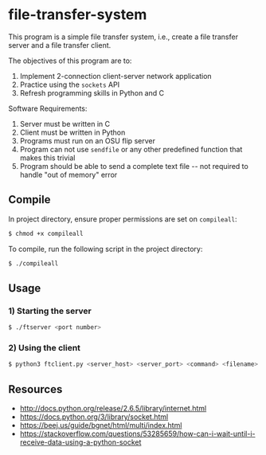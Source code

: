 # file-transfer-system

This program is a simple file transfer system, i.e., create a file transfer server and a file transfer client.

The objectives of this program are to:

1. Implement 2-connection client-server network application
2. Practice using the `sockets` API
3. Refresh programming skills in Python and C

Software Requirements:

1. Server must be written in C
2. Client must be written in Python
3. Programs must run on an OSU flip server
4. Program can not use `sendfile` or any other predefined function that makes this trivial
5. Program should be able to send a complete text file -- not required to handle "out of memory" error

## Compile

In project directory, ensure proper permissions are set on `compileall`:

```bash
$ chmod +x compileall
```

To compile, run the following script in the project directory:

```bash
$ ./compileall
```

## Usage

### 1) Starting the server

```bash
$ ./ftserver <port number>
```

### 2) Using the client

```bash
$ python3 ftclient.py <server_host> <server_port> <command> <filename> <data_port>
```

## Resources

- http://docs.python.org/release/2.6.5/library/internet.html
- https://docs.python.org/3/library/socket.html
- https://beej.us/guide/bgnet/html/multi/index.html
- https://stackoverflow.com/questions/53285659/how-can-i-wait-until-i-receive-data-using-a-python-socket
